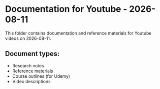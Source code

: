 # Documentation for Youtube - 2026-08-11

This folder contains documentation and reference materials for Youtube videos on 2026-08-11.

## Document types:
- Research notes
- Reference materials
- Course outlines (for Udemy)
- Video descriptions
